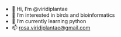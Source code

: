 - 👋 Hi, I’m @viridiplantae
- 👀 I’m interested in birds and bioinformatics
- 🌱 I’m currently learning python
- 📫 rosa.viridiplantae@gmail.com

<!---
viridiplantae/viridiplantae is a ✨ special ✨ repository because its `README.md` (this file) appears on your GitHub profile.
You can click the Preview link to take a look at your changes.
--->
